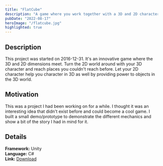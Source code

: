 ```yaml
---
title: "FlatCube"
description: "A game where you work together with a 3D and 2D character to solve puzzles."
pubDate: "2022-08-17"
heroImage: "/flatcube.jpg"
highlighted: true
---
```


## Description
This project was started on 2016-12-31. It's an innovative game where the 3D and 2D dimensions meet. Turn the 2D world around with your 3D character and reach places you couldn't reach before. Let your 2D character help you character in 3D as well by providing power to objects in the 3D world.

## Motivation

This was a project I had been working on for a while. I thought it was an interesting idea that didn't exist before and could become a cool game. I built a small demo/prototype to demonstrate the different mechanics and show a bit of the story I had in mind for it.

## Details


**Framework:** Unity  
**Language:** C#        
**Link:** [Download](https://gamejolt.com/games/flatcube/745803)

